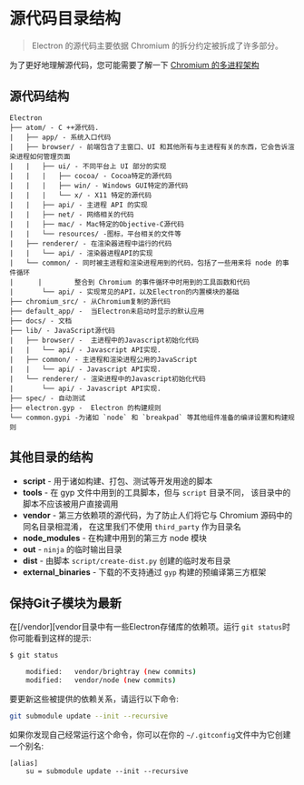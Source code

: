 # 源代码目录结构

> Electron 的源代码主要依据 Chromium 的拆分约定被拆成了许多部分。

为了更好地理解源代码，您可能需要了解一下
[Chromium 的多进程架构](http://dev.chromium.org/developers/design-documents/multi-process-architecture)           

## 源代码结构

```
Electron
├── atom/ - C ++源代码.
|   ├── app/ - 系统入口代码
|   ├── browser/ - 前端包含了主窗口、UI 和其他所有与主进程有关的东西，它会告诉渲染进程如何管理页面
|   |   ├── ui/ - 不同平台上 UI 部分的实现
|   |   |   ├── cocoa/ - Cocoa特定的源代码
|   |   |   ├── win/ - Windows GUI特定的源代码
|   |   |   └── x/ - X11 特定的源代码
|   |   ├── api/ - 主进程 API 的实现
|   |   ├── net/ - 网络相关的代码
|   |   ├── mac/ - Mac特定的Objective-C源代码
|   |   └── resources/ -图标，平台相关的文件等
|   ├── renderer/ - 在渲染器进程中运行的代码
|   |   └── api/ - 渲染器进程API的实现
|   └── common/ - 同时被主进程和渲染进程用到的代码，包括了一些用来将 node 的事件循环
|      |        整合到 Chromium 的事件循环中时用到的工具函数和代码
|       └── api/ - 实现常见的API，以及Electron的内置模块的基础
├── chromium_src/ - 从Chromium复制的源代码
├── default_app/ -  当Electron未启动时显示的默认应用
├── docs/ - 文档
├── lib/ - JavaScript源代码
|   ├── browser/ -  主进程中的Javascript初始化代码
|   |   └── api/ - Javascript API实现.
|   ├── common/ - 主进程和渲染进程公用的JavaScript
|   |   └── api/ - Javascript API实现.
|   └── renderer/ - 渲染进程中的Javascript初始化代码
|       └── api/ - Javascript API实现.
├── spec/ - 自动测试
├── electron.gyp -  Electron 的构建规则
└── common.gypi -为诸如 `node` 和 `breakpad` 等其他组件准备的编译设置和构建规则
```

## 其他目录的结构

* **script** - 用于诸如构建、打包、测试等开发用途的脚本
* **tools** - 在 gyp 文件中用到的工具脚本，但与 `script` 目录不同， 该目录中的脚本不应该被用户直接调用
* **vendor** - 第三方依赖项的源代码，为了防止人们将它与 Chromium 源码中的同名目录相混淆，  在这里我们不使用 `third_party` 作为目录名
* **node_modules** - 在构建中用到的第三方 node 模块
* **out** - `ninja` 的临时输出目录
* **dist** - 由脚本 `script/create-dist.py` 创建的临时发布目录
* **external_binaries** - 下载的不支持通过 `gyp` 构建的预编译第三方框架

## 保持Git子模块为最新


在[/vendor][vendor目录中有一些Electron存储库的依赖项。运行 `git status`时你可能看到这样的提示:
```sh
$ git status

	modified:   vendor/brightray (new commits)
	modified:   vendor/node (new commits)
```

要更新这些被提供的依赖关系，请运行以下命令:

```sh
git submodule update --init --recursive
```

如果你发现自己经常运行这个命令，你可以在你的 `~/.gitconfig`文件中为它创建一个别名:

```
[alias]
	su = submodule update --init --recursive
```

[vendor]: https://github.com/electron/electron/tree/master/vendor